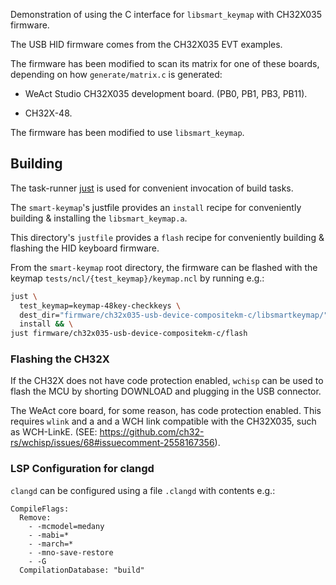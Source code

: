 Demonstration of using the C interface for `libsmart_keymap` with
 CH32X035 firmware.

The USB HID firmware comes from the CH32X035 EVT examples.

The firmware has been modified to scan its matrix for
one of these boards, depending on how `generate/matrix.c`
is generated:

- WeAct Studio CH32X035 development board. (PB0, PB1, PB3, PB11).

- CH32X-48.

The firmware has been modified to use `libsmart_keymap`.

## Building

The task-runner [just](https://just.systems/man/en/) is used
 for convenient invocation of build tasks.

The `smart-keymap`'s justfile provides an `install` recipe
 for conveniently building & installing the `libsmart_keymap.a`.

This directory's `justfile` provides a `flash` recipe for conveniently
 building & flashing the HID keyboard firmware.

From the `smart-keymap` root directory,
the firmware can be flashed with the keymap `tests/ncl/{test_keymap}/keymap.ncl`
by running e.g.:

``` sh
just \
  test_keymap=keymap-48key-checkkeys \
  dest_dir="firmware/ch32x035-usb-device-compositekm-c/libsmartkeymap/" \
  install && \
just firmware/ch32x035-usb-device-compositekm-c/flash
```

### Flashing the CH32X

If the CH32X does not have code protection enabled, `wchisp` can be used to flash
the MCU by shorting DOWNLOAD and plugging in the USB connector.

The WeAct core board, for some reason, has code protection enabled. This requires `wlink` and a
and a WCH link compatible with the CH32X035, such as WCH-LinkE.
(SEE: https://github.com/ch32-rs/wchisp/issues/68#issuecomment-2558167356).

### LSP Configuration for clangd

`clangd` can be configured using a file `.clangd` with contents e.g.:

```
CompileFlags:
  Remove:
    - -mcmodel=medany
    - -mabi=*
    - -march=*
    - -mno-save-restore
    - -G
  CompilationDatabase: "build"
```
